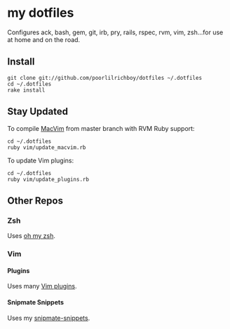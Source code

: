 # my dotfiles

Configures ack, bash, gem, git, irb, pry, rails, rspec, rvm, vim, zsh...for use at home and on the road. 


## Install

    git clone git://github.com/poorlilrichboy/dotfiles ~/.dotfiles
    cd ~/.dotfiles
    rake install


## Stay Updated

To compile [MacVim](https://github.com/b4winckler/macvim) from master branch with RVM Ruby support:

    cd ~/.dotfiles
    ruby vim/update_macvim.rb

To update Vim plugins:

    cd ~/.dotfiles
    ruby vim/update_plugins.rb

## Other Repos

### Zsh

Uses [oh my zsh](https://github.com/robbyrussell/oh-my-zsh).

### Vim

#### Plugins

Uses many [Vim plugins](https://github.com/poorlilrichboy/dotfiles/blob/master/vim/update_bundles.rb).

#### Snipmate Snippets

Uses my [snipmate-snippets](https://github.com/poorlilrichboy/snipmate-snippets).
